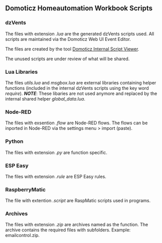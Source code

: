 ## Domoticz Homeautomation Workbook Scripts

### dzVents
The files with extension _.lua_ are the generated dzVents scripts used. All scripts are maintained via the Domoticz Web UI Event Editor.

The files are created by the tool [Domoticz Internal Script Viewer](https://github.com/rwbl/domoticz-internal-script-viewer).

The unused scripts are under review of what will be shared.

### Lua Libraries
The files _utils.lua_ and _msgbox.lua_ are external libraries containing helper functions (included in the internal dzVents scripts using the key word _require_).
***NOTE***: These libaries are not used anymore and replaced by the internal shared helper _global_data.lua_.

### Node-RED
The files with exsention _.flow_ are Node-RED flows.
The flows can be inported in Node-RED via the settings menu > import (paste).

### Python
The files with extension _.py_ are function specific. 

### ESP Easy
The files with extension _.rule_ are ESP Easy rules.

### RaspberryMatic
The file with extention _.script_ are RaspMatic scripts used in programs.

### Archives
The files with extension _.zip_ are archives named as the function.
The archive contains the required files with subfolders.
Example: emailcontrol.zip.

